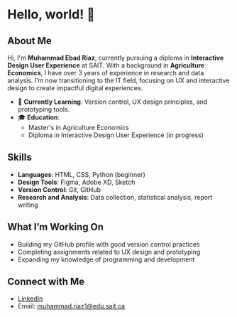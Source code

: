 # Hello, world! 👋

## About Me
Hi, I'm **Muhammad Ebad Riaz**, currently pursuing a diploma in **Interactive Design User Experience** at SAIT. With a background in **Agriculture Economics**, I have over 3 years of experience in research and data analysis. I’m now transitioning to the IT field, focusing on UX and interactive design to create impactful digital experiences.

- 🌱 **Currently Learning**: Version control, UX design principles, and prototyping tools.
- 🎓 **Education**: 
  - Master's in Agriculture Economics
  - Diploma in Interactive Design User Experience (in progress)

 ## Skills
- **Languages**: HTML, CSS, Python (beginner)
- **Design Tools**: Figma, Adobe XD, Sketch
- **Version Control**: Git, GitHub
- **Research and Analysis**: Data collection, statistical analysis, report writing

## What I’m Working On
- Building my GitHub profile with good version control practices
- Completing assignments related to UX design and prototyping
- Expanding my knowledge of programming and development

## Connect with Me
- [LinkedIn](https://www.linkedin.com/in/muhammad-ebad-riaz-92ab51129/)
- Email: muhammad.riaz1@edu.sait.ca


